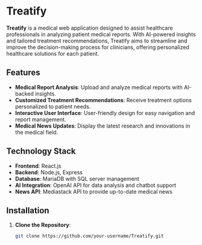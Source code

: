# Treatify

**Treatify** is a medical web application designed to assist healthcare professionals in analyzing patient medical reports. With AI-powered insights and tailored treatment recommendations, Treatify aims to streamline and improve the decision-making process for clinicians, offering personalized healthcare solutions for each patient.

## Features

- **Medical Report Analysis**: Upload and analyze medical reports with AI-backed insights.
- **Customized Treatment Recommendations**: Receive treatment options personalized to patient needs.
- **Interactive User Interface**: User-friendly design for easy navigation and report management.
- **Medical News Updates**: Display the latest research and innovations in the medical field.

## Technology Stack

- **Frontend**: React.js
- **Backend**: Node.js, Express
- **Database**: MariaDB with SQL server management
- **AI Integration**: OpenAI API for data analysis and chatbot support
- **News API**: Mediastack API to provide up-to-date medical news

## Installation

1. **Clone the Repository**:
   ```bash
   git clone https://github.com/your-username/Treatify.git
